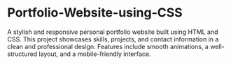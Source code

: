 # Portfolio-Website-using-CSS
A stylish and responsive personal portfolio website built using HTML and CSS. This project showcases skills, projects, and contact information in a clean and professional design. Features include smooth animations, a well-structured layout, and a mobile-friendly interface.
